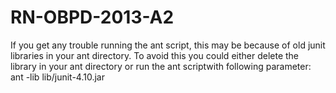 RN-OBPD-2013-A2
===============

If you get any trouble running the ant script, this may be because of old junit libraries in your ant directory. To avoid this you could either delete the library in your ant directory or run the ant scriptwith following parameter:
ant -lib lib/junit-4.10.jar
